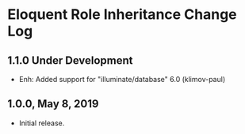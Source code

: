 Eloquent Role Inheritance Change Log
====================================

1.1.0 Under Development
-----------------------

- Enh: Added support for "illuminate/database" 6.0 (klimov-paul)


1.0.0, May 8, 2019
------------------

- Initial release.
